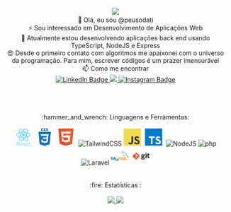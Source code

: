 <div id="header" align="center">
 <br>
 <img src="https://user-images.githubusercontent.com/94575637/235199614-7af5757e-a3a5-4ab9-8384-33631f0a1371.jpg" width="100" />


 <div id="hi" align="center">
  👋 Olá, eu sou @peusodati <br>
  ⚡ Sou interessado em Desenvolvimento de Aplicações Web <br>
  🌱 Atualmente estou desenvolvendo aplicações back end usando TypeScript, NodeJS e Express <br>
  😍 Desde o primeiro contato com algoritmos me apaixonei com o universo da programação. Para mim, escrever códigos é um prazer imensurável <br>
  📫 Como me encontrar <br>
 </div
 
  <br>
  
 <div id="badges">
  <a href="https://www.linkedin.com/in/peusodati">
    <img src="https://img.shields.io/badge/LinkedIn-blue?style=for-the-badge&logo=linkedin&logoColor=white" alt="LinkedIn Badge"/>
  </a>
  <a href = "mailto:contato@peusodati">
    <img src="https://img.shields.io/badge/Gmail-D14836?style=for-the-badge&logo=gmail&logoColor=white" target="_blank"> 
  </a>
  <a href="https://instagram.com/peusoda" target="_blank">
    <img src="https://img.shields.io/badge/-Instagram-%23E4405F?style=for-the-badge&logo=instagram&logoColor=white" target="_blank" alt="Instagram Badge"/>
  </a>
 </div>
  <div>
   <img src="https://komarev.com/ghpvc/?username=peusodati&style=flat-square&color=blue" alt=""/>  
  </div>
 </div>
<div id="tecnologias" align="center">
 <br> 
 
 <div>
 <br><br>
 :hammer_and_wrench: Linguagens e Ferramentas: 
 <br><br>
  <img src="https://github.com/devicons/devicon/blob/master/icons/react/react-original-wordmark.svg" title="React" alt="React" width="40" height="40"/>&nbsp;
  <img src="https://github.com/devicons/devicon/blob/master/icons/css3/css3-plain-wordmark.svg"  title="CSS3" alt="CSS" width="40" height="40"/>&nbsp;
  <img src="https://github.com/devicons/devicon/blob/master/icons/html5/html5-original.svg" title="HTML5" alt="HTML" width="40" height="40"/>&nbsp;
  <img src="https://cdn.jsdelivr.net/gh/devicons/devicon/icons/tailwindcss/tailwindcss-plain.svg" title="TailwindCSS" alt="TailwindCSS" width="40" height="40" />
  <img src="https://github.com/devicons/devicon/blob/master/icons/javascript/javascript-original.svg" title="JavaScript" alt="JavaScript" width="40" height="40"/>&nbsp;
  <img src="https://github.com/devicons/devicon/blob/master/icons/typescript/typescript-original.svg" title="TypeScript" alt="TypeScript" width="40" height="40"/>&nbsp;
  <img src="https://cdn.jsdelivr.net/gh/devicons/devicon/icons/nodejs/nodejs-original.svg" title="NodeJS" alt="NodeJS" width="40" height="40" />
  <img src="https://cdn.jsdelivr.net/gh/devicons/devicon/icons/php/php-original.svg" title="PHP" alt="php" width="40" height="40" />
  <img src="https://cdn.jsdelivr.net/gh/devicons/devicon/icons/laravel/laravel-plain-wordmark.svg" title="Laravel" alt="Laravel" width="40" height="40" />
  <img src="https://github.com/devicons/devicon/blob/master/icons/mysql/mysql-original-wordmark.svg" title="MySQL"  alt="MySQL" width="40" height="40"/>&nbsp;
  <img src="https://github.com/devicons/devicon/blob/master/icons/git/git-original-wordmark.svg" title="Git" **alt="Git" width="40" height="40"/>
</div>
</div>  
  
<div align="center">
 <br><br>
 :fire: Estatísticas :
 <br><br>
 <div>
  <a href="https://github.com/peusodati">
  <img height="180em" src="https://github-readme-stats.vercel.app/api/top-langs/?username=peusodati&layout=compact&langs_count=7&theme=dracula"/>
  <img height="180em" src="https://github-readme-stats.vercel.app/api?username=peusodati&show_icons=true&theme=dracula&include_all_commits=true&count_private=true"/>
</div>

<!--
**PeusodaTI/PeusodaTI** is a ✨ _special_ ✨ repository because its `README.md` (this file) appears on your GitHub profile.

Here are some ideas to get you started:

- 🔭 I’m currently working on ...
- 🌱 I’m currently learning ...
- 👯 I’m looking to collaborate on ...
- 🤔 I’m looking for help with ...
- 💬 Ask me about ...
- 📫 How to reach me: ...
- 😄 Pronouns: ...
- ⚡ Fun fact: ...
-->
